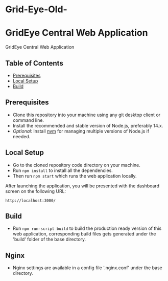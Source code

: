 # Grid-Eye-Old-

# GridEye Central Web Application

GridEye Central Web Application

## Table of Contents

- [Prerequisites](#prerequisites)
- [Local Setup](#local-setup)
- [Build](#build)

## Prerequisites
- Clone this repository into your machine using any git desktop client or command line.
- Install the recommended and stable version of Node.js, preferably 14.x.
- *Optional:* Install [nvm](https://github.com/creationix/nvm) for managing multiple versions of Node.js if needed.

## Local Setup
- Go to the cloned repository code directory on your machine.<br />
- Run `npm install` to install all the dependencies.<br />
- Then run `npm start` which runs the web application locally.

After launching the application, you will be presented with the dashboard screen on the following URL:

`http://localhost:3000/`

## Build

- Run `npm run-script build` to build the production ready version of this web application, corresponding build files gets generated under the 'build' folder of the base directory.

## Nginx

- Nginx settings are available in a config file '.nginx.conf' under the base directory.
